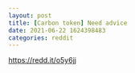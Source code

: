 ```yaml
--- 
layout: post 
title: [Carbon token] Need advice 
date: 2021-06-22 1624398483 
categories: reddit 
--- 
```

https://redd.it/o5y6jj